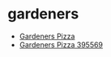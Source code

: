 # gardeners

 * [Gardeners Pizza](../../index/g/gardeners-pizza-395569.json)
 * [Gardeners Pizza 395569](../../index/g/gardeners-pizza-395569.json)
